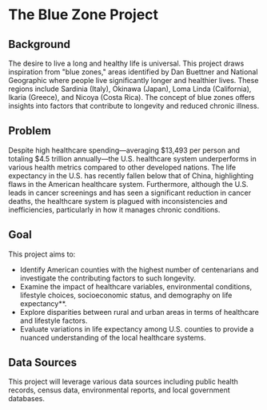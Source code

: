 # The Blue Zone Project

## Background
The desire to live a long and healthy life is universal. This project draws inspiration from "blue zones," areas identified by Dan Buettner and National Geographic where people live significantly longer and healthier lives. These regions include Sardinia (Italy), Okinawa (Japan), Loma Linda (California), Ikaria (Greece), and Nicoya (Costa Rica). The concept of blue zones offers insights into factors that contribute to longevity and reduced chronic illness.

## Problem
Despite high healthcare spending—averaging $13,493 per person and totaling $4.5 trillion annually—the U.S. healthcare system underperforms in various health metrics compared to other developed nations. The life expectancy in the U.S. has recently fallen below that of China, highlighting flaws in the American healthcare system. Furthermore, although the U.S. leads in cancer screenings and has seen a significant reduction in cancer deaths, the healthcare system is plagued with inconsistencies and inefficiencies, particularly in how it manages chronic conditions.

## Goal
This project aims to:
- Identify American counties with the highest number of centenarians and investigate the contributing factors to such longevity.
- Examine the impact of healthcare variables, environmental conditions, lifestyle choices, socioeconomic status, and demography on life expectancy**.
- Explore disparities between rural and urban areas in terms of healthcare and lifestyle factors.
- Evaluate variations in life expectancy among U.S. counties to provide a nuanced understanding of the local healthcare systems.

## Data Sources
This project will leverage various data sources including public health records, census data, environmental reports, and local government databases.
